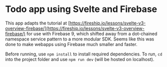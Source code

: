 # Todo app using Svelte and Firebase
This app adapts the tutorial at [https://fireship.io/lessons/svelte-v3-overview-firebase/](https://fireship.io/lessons/svelte-v3-overview-firebase/) for use with Firebase 9, which shifted away from a dot-chained namespace service pattern to a more modular SDK. Seems like this was done to make webapps using Firebase much smaller and faster.


Before running, use `npm install` to install required dependencies.
To run, `cd` into the project folder and use `npm run dev` (will be hosted on localhost).